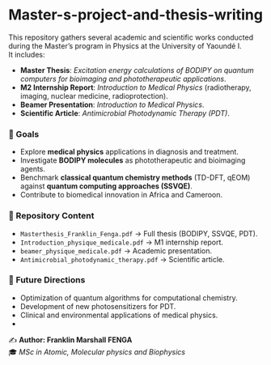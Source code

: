 # Master-s-project-and-thesis-writing  

This repository gathers several academic and scientific works conducted during the Master’s program in Physics at the University of Yaoundé I.  
It includes:  

- **Master Thesis**: *Excitation energy calculations of BODIPY on quantum computers for bioimaging and phototherapeutic applications*.  
- **M2 Internship Report**: *Introduction to Medical Physics* (radiotherapy, imaging, nuclear medicine, radioprotection).  
- **Beamer Presentation**: *Introduction to Medical Physics*.  
- **Scientific Article**: *Antimicrobial Photodynamic Therapy (PDT)*.  

### 🎯 Goals
- Explore **medical physics** applications in diagnosis and treatment.  
- Investigate **BODIPY molecules** as phototherapeutic and bioimaging agents.  
- Benchmark **classical quantum chemistry methods** (TD-DFT, qEOM) against **quantum computing approaches (SSVQE)**.  
- Contribute to biomedical innovation in Africa and Cameroon.  

### 📂 Repository Content
- `Masterthesis_Franklin_Fenga.pdf` → Full thesis (BODIPY, SSVQE, PDT).  
- `Introduction_physique_medicale.pdf` → M1 internship report.  
- `beamer_physique_medicale.pdf` → Academic presentation.  
- `Antimicrobial_photodynamic_therapy.pdf` → Scientific article.  

### 🚀 Future Directions
- Optimization of quantum algorithms for computational chemistry.  
- Development of new photosensitizers for PDT.  
- Clinical and environmental applications of medical physics.
- 
✍️ **Author: Franklin Marshall  FENGA**  
🎓 *MSc in Atomic, Molecular physics and Biophysics*  
